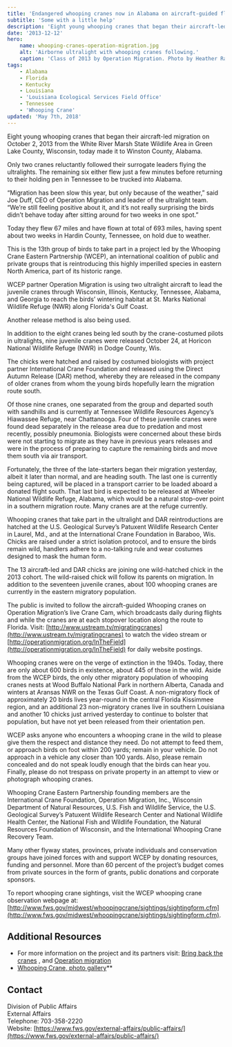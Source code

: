 ```yaml
---
title: 'Endangered whooping cranes now in Alabama on aircraft-guided flight to Florida'
subtitle: 'Some with a little help'
description: 'Eight young whooping cranes that began their aircraft-led migration on October 2, 2013 from the White River Marsh State Wildlife Area in Green Lake County, Wisconsin, today made it to Winston County, Alabama.'
date: '2013-12-12'
hero:
    name: whooping-cranes-operation-migration.jpg
    alt: 'Airborne ultralight with whooping cranes following.'
    caption: 'Class of 2013 by Operation Migration. Photo by Heather Ray, Operation Migration.'
tags:
    - Alabama
    - Florida
    - Kentucky
    - Louisiana
    - 'Louisiana Ecological Services Field Office'
    - Tennessee
    - 'Whooping Crane'
updated: 'May 7th, 2018'
---
```


Eight young whooping cranes that began their aircraft-led migration on October 2, 2013 from the White River Marsh State Wildlife Area in Green Lake County, Wisconsin, today made it to Winston County, Alabama.

Only two cranes reluctantly followed their surrogate leaders flying the ultralights. The remaining six either flew just a few minutes before returning to their holding pen in Tennessee to be trucked into Alabama.

“Migration has been slow this year, but only because of the weather,” said Joe Duff, CEO of Operation Migration and leader of the ultralight team. “We’re still feeling positive about it, and it’s not really surprising the birds didn’t behave today after sitting around for two weeks in one spot.”

Today they flew 67 miles and have flown at total of 693 miles, having spent about two weeks in Hardin County, Tennessee, on hold due to weather.

This is the 13th group of birds to take part in a project led by the Whooping Crane Eastern Partnership (WCEP), an international coalition of public and private groups that is reintroducing this highly imperilled species in eastern North America, part of its historic range.

WCEP partner Operation Migration is using two ultralight aircraft to lead the juvenile cranes through Wisconsin, Illinois, Kentucky, Tennessee, Alabama, and Georgia to reach the birds’ wintering habitat at St. Marks National Wildlife Refuge (NWR) along Florida's Gulf Coast.

Another release method is also being used.

In addition to the eight cranes being led south by the crane-costumed pilots in ultralights, nine juvenile cranes were released October 24, at Horicon National Wildlife Refuge (NWR) in Dodge County, Wis.

The chicks were hatched and raised by costumed biologists with project partner International Crane Foundation and released using the Direct Autumn Release (DAR) method, whereby they are released in the company of older cranes from whom the young birds hopefully learn the migration route south.

Of those nine cranes, one separated from the group and departed south with sandhills and is currently at Tennessee Wildlife Resources Agency’s Hiawassee Refuge, near Chattanooga. Four of these juvenile cranes were found dead separately in the release area due to predation and most recently, possibly pneumonia. Biologists were concerned about these birds were not starting to migrate as they have in previous years releases and were in the process of preparing to capture the remaining birds and move them south via air transport.

Fortunately, the three of the late-starters began their migration yesterday, albeit it later than normal, and are heading south. The last one is currently being captured, will be placed in a transport carrier to be loaded aboard a donated flight south. That last bird is expected to be released at Wheeler National Wildlife Refuge, Alabama, which would be a natural stop-over point in a southern migration route. Many cranes are at the refuge currently.

Whooping cranes that take part in the ultralight and DAR reintroductions are hatched at the U.S. Geological Survey’s Patuxent Wildlife Research Center in Laurel, Md., and at the International Crane Foundation in Baraboo, Wis. Chicks are raised under a strict isolation protocol, and to ensure the birds remain wild, handlers adhere to a no-talking rule and wear costumes designed to mask the human form.

The 13 aircraft-led and DAR chicks are joining one wild-hatched chick in the 2013 cohort. The wild-raised chick will follow its parents on migration. In addition to the seventeen juvenile cranes, about 100 whooping cranes are currently in the eastern migratory population.

The public is invited to follow the aircraft-guided Whooping cranes on Operation Migration’s live Crane Cam, which broadcasts daily during flights and while the cranes are at each stopover location along the route to Florida. Visit: [http://www.ustream.tv/migratingcranes](http://www.ustream.tv/migratingcranes) to watch the video stream or [http://operationmigration.org/InTheField](http://operationmigration.org/InTheField) for daily website postings.

Whooping cranes were on the verge of extinction in the 1940s. Today, there are only about 600 birds in existence, about 445 of those in the wild. Aside from the WCEP birds, the only other migratory population of whooping cranes nests at Wood Buffalo National Park in northern Alberta, Canada and winters at Aransas NWR on the Texas Gulf Coast. A non-migratory flock of approximately 20 birds lives year-round in the central Florida Kissimmee region, and an additional 23 non-migratory cranes live in southern Louisiana and another 10 chicks just arrived yesterday to continue to bolster that population, but have not yet been released from their orientation pen.

WCEP asks anyone who encounters a whooping crane in the wild to please give them the respect and distance they need. Do not attempt to feed them, or approach birds on foot within 200 yards; remain in your vehicle. Do not approach in a vehicle any closer than 100 yards. Also, please remain concealed and do not speak loudly enough that the birds can hear you. Finally, please do not trespass on private property in an attempt to view or photograph whooping cranes.

Whooping Crane Eastern Partnership founding members are the International Crane Foundation, Operation Migration, Inc., Wisconsin Department of Natural Resources, U.S. Fish and Wildlife Service, the U.S. Geological Survey’s Patuxent Wildlife Research Center and National Wildlife Health Center, the National Fish and Wildlife Foundation, the Natural Resources Foundation of Wisconsin, and the International Whooping Crane Recovery Team.

Many other flyway states, provinces, private individuals and conservation groups have joined forces with and support WCEP by donating resources, funding and personnel. More than 60 percent of the project’s budget comes from private sources in the form of grants, public donations and corporate sponsors.

To report whooping crane sightings, visit the WCEP whooping crane observation webpage at: [http://www.fws.gov/midwest/whoopingcrane/sightings/sightingform.cfm](http://www.fws.gov/midwest/whoopingcrane/sightings/sightingform.cfm).

## Additional Resources

* For more information on the project and its partners visit: [Bring back the cranes](http://www.bringbackthecranes.org/) , and [Operation migration](http://operationmigration.org/InTheField/)
* [Whooping Crane, photo gallery](http://www.flickr.com/photos/usfwssoutheast/10961767675/)\*\*

## Contact

Division of Public Affairs  
External Affairs  
Telephone: 703-358-2220  
Website: [https://www.fws.gov/external-affairs/public-affairs/](https://www.fws.gov/external-affairs/public-affairs/)
